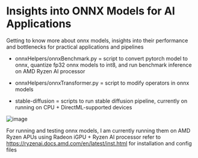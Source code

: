 # Insights into ONNX Models for AI Applications
Getting to know more about onnx models, insights into their performance and bottlenecks for practical applications and pipelines

- onnxHelpers/onnxBenchmark.py = script to convert pytorch model to onnx, quantize fp32 onnx models to int8, and run benchmark inference on AMD Ryzen AI processor
- onnxHelpers/onnxTransformer.py = script to modify operators in onnx models

- stable-diffusion = scripts to run stable diffusion pipeline, currently on running on CPU + DirectML-supported devices

![image](https://github.com/shamith2/ryzenAI/assets/43729418/086c4869-51d3-4b1e-8473-165cadf29647)

For running and testing onnx models, I am currently running them on AMD Ryzen APUs using Radeon iGPU + Ryzen AI processor
refer to https://ryzenai.docs.amd.com/en/latest/inst.html for installation and config files
